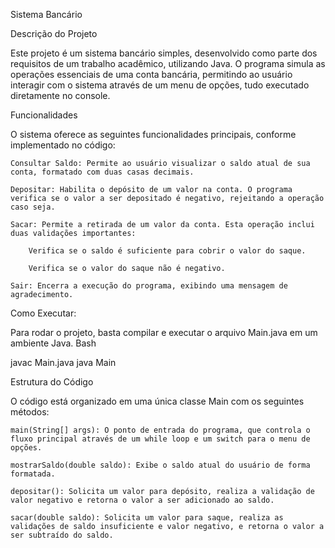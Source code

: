 Sistema Bancário

Descrição do Projeto

Este projeto é um sistema bancário simples, desenvolvido como parte dos requisitos de um trabalho acadêmico, utilizando Java. O programa simula as operações essenciais de uma conta bancária, permitindo ao usuário interagir com o sistema através de um menu de opções, tudo executado diretamente no console.

Funcionalidades

O sistema oferece as seguintes funcionalidades principais, conforme implementado no código:

    Consultar Saldo: Permite ao usuário visualizar o saldo atual de sua conta, formatado com duas casas decimais.

    Depositar: Habilita o depósito de um valor na conta. O programa verifica se o valor a ser depositado é negativo, rejeitando a operação caso seja.

    Sacar: Permite a retirada de um valor da conta. Esta operação inclui duas validações importantes:

        Verifica se o saldo é suficiente para cobrir o valor do saque.

        Verifica se o valor do saque não é negativo.

    Sair: Encerra a execução do programa, exibindo uma mensagem de agradecimento.

Como Executar:

Para rodar o projeto, basta compilar e executar o arquivo Main.java em um ambiente Java.
Bash

javac Main.java
java Main

Estrutura do Código

O código está organizado em uma única classe Main com os seguintes métodos:

    main(String[] args): O ponto de entrada do programa, que controla o fluxo principal através de um while loop e um switch para o menu de opções.

    mostrarSaldo(double saldo): Exibe o saldo atual do usuário de forma formatada.

    depositar(): Solicita um valor para depósito, realiza a validação de valor negativo e retorna o valor a ser adicionado ao saldo.

    sacar(double saldo): Solicita um valor para saque, realiza as validações de saldo insuficiente e valor negativo, e retorna o valor a ser subtraído do saldo.
